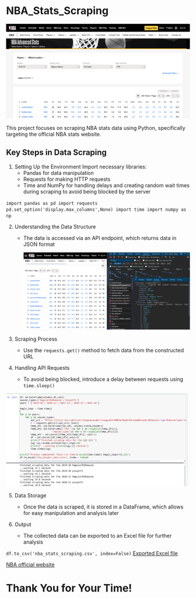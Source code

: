 # NBA_Stats_Scraping

![](nbastat1.PNG)

This project focuses on scraping NBA stats data using Python, specifically targeting the official NBA stats website.

## Key Steps in Data Scraping
1. Setting Up the Environment
Import necessary libraries:
	- Pandas for data manipulation
	- Requests for making HTTP requests
	- Time and NumPy for handling delays and creating random wait times during scraping to avoid being blocked by the server

`import pandas as pd
import requests 
pd.set_option('display.max_columns',None)
import time
import numpy as np`

2. Understanding the Data Structure
   - The data is accessed via an API endpoint, which returns data in JSON format
  
       ![](nbaNetwork.PNG)
     
3. Scraping Process
   - Use the `requests.get()` method to fetch data from the constructed URL
      
4. Handling API Requests
   - To avoid being blocked, introduce a delay between requests using `time.sleep()`
  
 ![](nbaapi.PNG)

5. Data Storage
   - Once the data is scraped, it is stored in a DataFrame, which allows for easy manipulation and analysis later

6. Output
   - The collected data can be exported to an Excel file for further analysis
     
`df.to_csv('nba_stats_scraping.csv', index=False)`
[Exported Excel file](nba_stats_scraping.csv)

[NBA official website](https://www.nba.com/stats/leaders)

# Thank You for Your Time!
